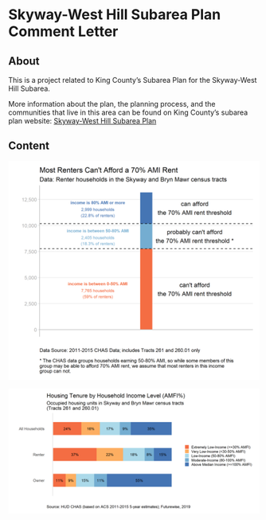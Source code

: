 Skyway-West Hill Subarea Plan Comment Letter
================

## About

This is a project related to King County’s Subarea Plan for the
Skyway-West Hill Subarea.

More information about the plan, the planning process, and the
communities that live in this area can be found on King County’s subarea
plan website: [Skyway-West Hill Subarea
Plan](https://www.kingcounty.gov/depts/local-services/permits/planning-regulations/community-service-area-land-use-subarea-plans/skyway-west-hill.aspx)

## Content

![](outputs/renters-by-AMI.png)

![](outputs/exhibit-4.png)

